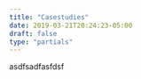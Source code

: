 ```yaml
---
title: "Casestudies"
date: 2019-03-21T20:24:23-05:00
draft: false
type: "partials"
---
```



asdfsadfasfdsf
